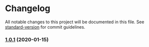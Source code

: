 # Changelog

All notable changes to this project will be documented in this file. See [standard-version](https://github.com/conventional-changelog/standard-version) for commit guidelines.

### [1.0.1](https://github.com/kdydesign/vue-electron/compare/v1.1.0...v1.0.1) (2020-01-15)
